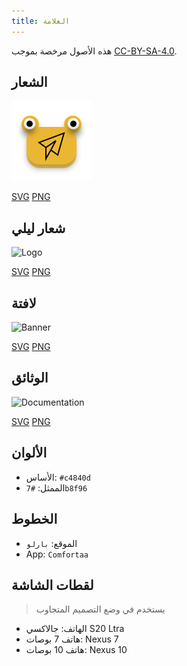 ```yaml
---
title: العلامة
---
```


هذه الأصول مرخصة بموجب [CC-BY-SA-4.0](https://github.com/LinwoodDev/Butterfly/blob/develop/BRANDING_LICENSE).

## الشعار

![Logo](/img/logo.svg)

[SVG](/img/logo.svg) [PNG](/img/logo.png)

## شعار ليلي

![Logo](/img/nightly.svg)

[SVG](/img/nightly.svg) [PNG](/img/nightly.png)

## لافتة

![Banner](/img/banner.svg)

[SVG](/img/banner.svg) [PNG](/img/banner.png)

## الوثائق

![Documentation](/img/docs.svg)

[SVG](/img/docs.svg) [PNG](/img/docs.png)

## الألوان

- الأساس: `#c4840d`
- الممثل: `#7b8f96`

## الخطوط

- الموقع: `بارلو`
- App: `Comfortaa`

## لقطات الشاشة

> يستخدم في وضع التصميم المتجاوب

- الهاتف: جالاكسي S20 Ltra
- هاتف 7 بوصات: Nexus 7
- هاتف 10 بوصات: Nexus 10
